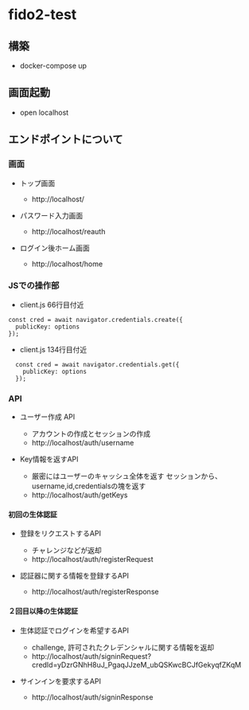 # fido2-test

## 構築
- docker-compose up

## 画面起動
- open localhost

## エンドポイントについて
### 画面
- トップ画面
    - http://localhost/ 

- パスワード入力画面
    - http://localhost/reauth

- ログイン後ホーム画面
    - http://localhost/home

### JSでの操作部
- client.js 66行目付近
```
const cred = await navigator.credentials.create({
  publicKey: options
});
```

- client.js 134行目付近
```
  const cred = await navigator.credentials.get({
    publicKey: options
  });
```

### API
- ユーザー作成 API
    - アカウントの作成とセッションの作成
    - http://localhost/auth/username

- Key情報を返すAPI 
    - 厳密にはユーザーのキャッシュ全体を返す
      セッションから、username,id,credentialsの塊を返す
    - http://localhost/auth/getKeys

#### 初回の生体認証
- 登録をリクエストするAPI   
    - チャレンジなどが返却
    - http://localhost/auth/registerRequest

- 認証器に関する情報を登録するAPI
    - http://localhost/auth/registerResponse

#### ２回目以降の生体認証
- 生体認証でログインを希望するAPI
    - challenge, 許可されたクレデンシャルに関する情報を返却
    - http://localhost/auth/signinRequest?credId=yDzrGNhH8uJ_PgaqJJzeM_ubQSKwcBCJfGekyqfZKqM

- サインインを要求するAPI
    - http://localhost/auth/signinResponse
